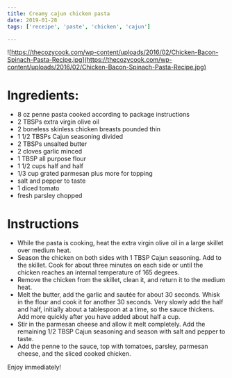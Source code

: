 ```yaml
---
title: Creamy cajun chicken pasta
date: 2019-01-28
tags: ['receipe', 'paste', 'chicken', 'cajun']

---
```

![https://thecozycook.com/wp-content/uploads/2016/02/Chicken-Bacon-Spinach-Pasta-Recipe.jpg](https://thecozycook.com/wp-content/uploads/2016/02/Chicken-Bacon-Spinach-Pasta-Recipe.jpg)
# Ingredients:

* 8 oz penne pasta cooked according to package instructions
* 2 TBSPs extra virgin olive oil
* 2 boneless skinless chicken breasts pounded thin
* 1 1/2 TBSPs Cajun seasoning divided
* 2 TBSPs unsalted butter
* 2 cloves garlic minced
* 1 TBSP all purpose flour
* 1 1/2 cups half and half
* 1/3 cup grated parmesan plus more for topping
* salt and pepper to taste
* 1 diced tomato
* fresh parsley chopped

# Instructions
* While the pasta is cooking, heat the extra virgin olive oil in a large skillet over medium heat.
* Season the chicken on both sides with 1 TBSP Cajun seasoning. Add to the skillet. Cook for about three minutes on each side or until the chicken reaches an internal temperature of 165 degrees.
* Remove the chicken from the skillet, clean it, and return it to the medium heat.
* Melt the butter, add the garlic and sautée for about 30 seconds. Whisk in the flour and cook it for another 30 seconds. Very slowly add the half and half, initially about a tablespoon at a time, so the sauce thickens. Add more quickly after you have added about half a cup.
* Stir in the parmesan cheese and allow it melt completely. Add the remaining 1/2 TBSP Cajun seasoning and season with salt and pepper to taste.
* Add the penne to the sauce, top with tomatoes, parsley, parmesan cheese, and the sliced cooked chicken.

Enjoy immediately!
